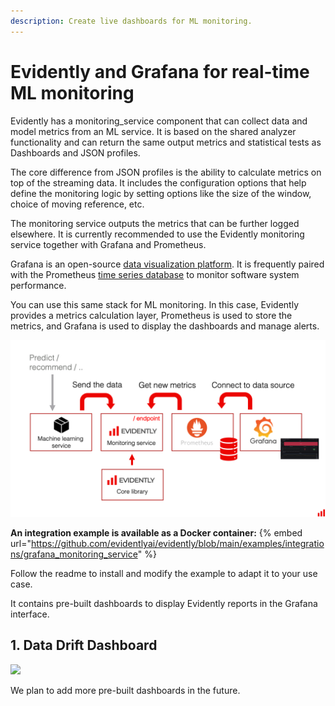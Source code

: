 ```yaml
---
description: Create live dashboards for ML monitoring.
---
```


# Evidently and Grafana for real-time ML monitoring 

Evidently has a monitoring_service component that can collect data and model metrics from an ML service. It is based on the shared analyzer functionality and can return the same output metrics and statistical tests as Dashboards and JSON profiles. 

The core difference from JSON profiles is the ability to calculate metrics on top of the streaming data. It includes the configuration options that help define the monitoring logic by setting options like the size of the window, choice of moving reference, etc.    

The monitoring service outputs the metrics that can be further logged elsewhere. It is currently recommended to use the Evidently monitoring service together with Grafana and Prometheus. 

Grafana is an open-source [data visualization platform](https://github.com/grafana/grafana). It is frequently paired with the Prometheus [time series database](https://github.com/prometheus/prometheus) to monitor software system performance.

You can use this same stack for ML monitoring. In this case, Evidently provides a metrics calculation layer, Prometheus is used to store the metrics, and Grafana is used to display the dashboards and manage alerts. 

![](../.gitbook/assets/202201_evidently_grafana_service.png)

**An integration example is available as a Docker container:**
{% embed url="https://github.com/evidentlyai/evidently/blob/main/examples/integrations/grafana_monitoring_service" %}

Follow the readme to install and modify the example to adapt it to your use case.

It contains pre-built dashboards to display Evidently reports in the Grafana interface.

## 1. Data Drift Dashboard

![](../.gitbook/assets/grafana\_dashboard.jpg)

We plan to add more pre-built dashboards in the future.
